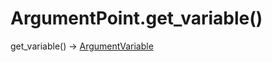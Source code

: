 # ArgumentPoint.get\_variable()

get\_variable() → [ArgumentVariable](../../variables/argumentvariable/)
